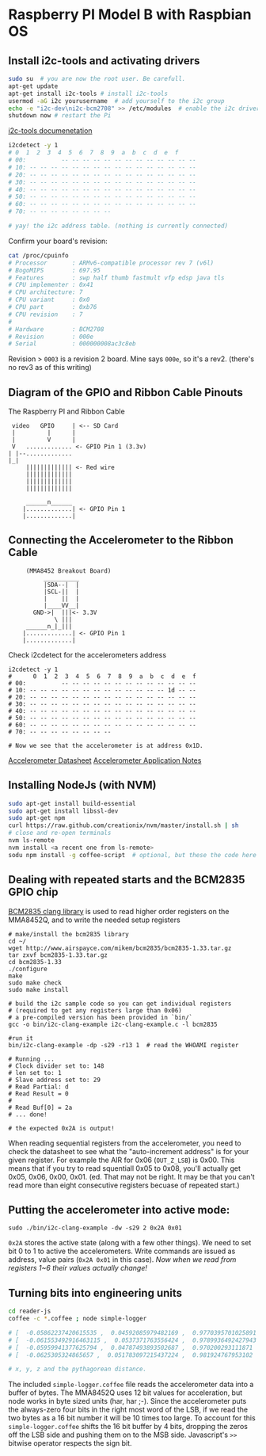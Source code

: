 # Raspberry PI Model B with Raspbian OS

## Install i2c-tools and activating drivers
```bash
sudo su  # you are now the root user. Be carefull.
apt-get update
apt-get install i2c-tools # install i2c-tools
usermod -aG i2c yourusername  # add yourself to the i2c group
echo -e "i2c-dev\ni2c-bcm2708" >> /etc/modules  # enable the i2c drivers
shutdown now # restart the Pi
```
[i2c-tools documenetation](http://www.lm-sensors.org/wiki/i2cToolsDocumentation)

```bash
i2cdetect -y 1
# 0  1  2  3  4  5  6  7  8  9  a  b  c  d  e  f
# 00:          -- -- -- -- -- -- -- -- -- -- -- -- --
# 10: -- -- -- -- -- -- -- -- -- -- -- -- -- -- -- --
# 20: -- -- -- -- -- -- -- -- -- -- -- -- -- -- -- --
# 30: -- -- -- -- -- -- -- -- -- -- -- -- -- -- -- --
# 40: -- -- -- -- -- -- -- -- -- -- -- -- -- -- -- --
# 50: -- -- -- -- -- -- -- -- -- -- -- -- -- -- -- --
# 60: -- -- -- -- -- -- -- -- -- -- -- -- -- -- -- --
# 70: -- -- -- -- -- -- -- --

# yay! the i2c address table. (nothing is currently connected)
```

Confirm your board's revision:
```bash
cat /proc/cpuinfo
# Processor       : ARMv6-compatible processor rev 7 (v6l)
# BogoMIPS        : 697.95
# Features        : swp half thumb fastmult vfp edsp java tls
# CPU implementer : 0x41
# CPU architecture: 7
# CPU variant     : 0x0
# CPU part        : 0xb76
# CPU revision    : 7
#
# Hardware        : BCM2708
# Revision        : 000e
# Serial          : 000000008ac3c8eb
```
Revision > `0003` is a revision 2 board.  Mine says `000e`, so it's a rev2.  (there's no rev3 as of this writing)

## Diagram of the GPIO and Ribbon Cable Pinouts
The Raspberry PI and Ribbon Cable
```
 video   GPIO     | <-- SD Card
 |         |      |
 |         V      |
 V   ............. <- GPIO Pin 1 (3.3v)
| |--.............
|_|
     ||||||||||||| <- Red wire
     |||||||||||||
     |||||||||||||
     |||||||||||||

     ______n______
    |.............| <- GPIO Pin 1
    |.............|
```

## Connecting the Accelerometer to the Ribbon Cable
```
     (MMA8452 Breakout Board)
          __________
          |SDA--|  |
          |SCL-||  |
          |    ||  |
          |____VV__|
       GND->|  |||<- 3.3V
             \ |||
     ______n_|_|||
    |.............| <- GPIO Pin 1
    |.............|
```

Check i2cdetect for the accelerometers address
```
i2cdetect -y 1
#      0  1  2  3  4  5  6  7  8  9  a  b  c  d  e  f
# 00:          -- -- -- -- -- -- -- -- -- -- -- -- --
# 10: -- -- -- -- -- -- -- -- -- -- -- -- -- 1d -- --
# 20: -- -- -- -- -- -- -- -- -- -- -- -- -- -- -- --
# 30: -- -- -- -- -- -- -- -- -- -- -- -- -- -- -- --
# 40: -- -- -- -- -- -- -- -- -- -- -- -- -- -- -- --
# 50: -- -- -- -- -- -- -- -- -- -- -- -- -- -- -- --
# 60: -- -- -- -- -- -- -- -- -- -- -- -- -- -- -- --
# 70: -- -- -- -- -- -- -- --

# Now we see that the accelerometer is at address 0x1D.
```
[Accelerometer Datasheet](http://www.freescale.com/files/sensors/doc/data_sheet/MMA8452Q.pdf)
[Accelerometer Application Notes](http://www.artekit.eu/resources/ak-mma8452/doc/AN4076.pdf)


## Installing NodeJs (with NVM)
```bash
sudo apt-get install build-essential
sudo apt-get install libssl-dev
sudo apt-get npm
curl https://raw.github.com/creationix/nvm/master/install.sh | sh
# close and re-open terminals
nvm ls-remote
nvm install <a recent one from ls-remote>
sodu npm install -g coffee-script  # optional, but these the code here is coffeescript
```

## Dealing with repeated starts and the BCM2835 GPIO chip
[BCM2835 clang library](http://www.airspayce.com/mikem/bcm2835/index.html) is used to read higher order registers on the MMA8452Q, and to write the needed setup registers
```
# make/install the bcm2835 library
cd ~/
wget http://www.airspayce.com/mikem/bcm2835/bcm2835-1.33.tar.gz
tar zxvf bcm2835-1.33.tar.gz
cd bcm2835-1.33
./configure
make
sudo make check
sudo make install

# build the i2c sample code so you can get individual registers
# (required to get any registers large than 0x06)
# a pre-compiled version has been provided in `bin/`
gcc -o bin/i2c-clang-example i2c-clang-example.c -l bcm2835

#run it
bin/i2c-clang-example -dp -s29 -r13 1  # read the WHOAMI register

# Running ...
# Clock divider set to: 148
# len set to: 1
# Slave address set to: 29
# Read Partial: d
# Read Result = 0
#
# Read Buf[0] = 2a
# ... done!

# the expected 0x2A is output!
```

When reading sequential registers from the accelerometer, you need to check the datasheet to see what the "auto-increment address" is for your given register.  For example the AIR for 0x06 (`OUT_Z_LSB`) is 0x00.  This means that if you try to read squentiall 0x05 to 0x08, you'll actually get 0x05, 0x06, 0x00, 0x01. (ed. That may not be right.  It may be that you can't read more than eight consecutive registers becuase of repeated start.)


## Putting the accelerometer into active mode:
```
sudo ./bin/i2c-clang-example -dw -s29 2 0x2A 0x01
```
`0x2A` stores the active state (along with a few other things).  We need to set bit 0 to 1 to active the accelerometers.  Write commands are issued as address, value pairs (`0x2A 0x01` in this case).  *Now when we read from registers 1~6 their values actually change!*

## Turning bits into engineering units
```bash
cd reader-js
coffee -c *.coffee ; node simple-logger

# [  -0.05862237420615535 ,  0.04592085979482169 ,  0.9770395701025891  ] -  0.9798732722490773
# [  -0.061553492916463115 ,  0.0537371763556424 ,  0.9789936492427943  ] -  0.9823976190273559
# [  -0.05959941377625794 ,  0.04787493893502687 ,  0.970200293111871  ] -  0.9732074335180894
# [  -0.0625305324865657 ,  0.051783097215437224 ,  0.981924767953102  ] -  0.9852754978025334

# x, y, z and the pythagorean distance.
```
The included `simple-logger.coffee` file reads the accelerometer data into a buffer of bytes.  The MMA8452Q uses 12 bit values for acceleration, but node works in byte sized units (har, har ;-).  Since the accelerometer puts the always-zero four bits in the right most word of the LSB, if we read the two bytes as a 16 bit number it will be 10 times too large.  To account for this `simple-logger.coffee` shifts the 16 bit buffer by 4 bits, dropping the zeros off the LSB side and pushing them on to the MSB side.  Javascript's `>>` bitwise operator respects the sign bit.
